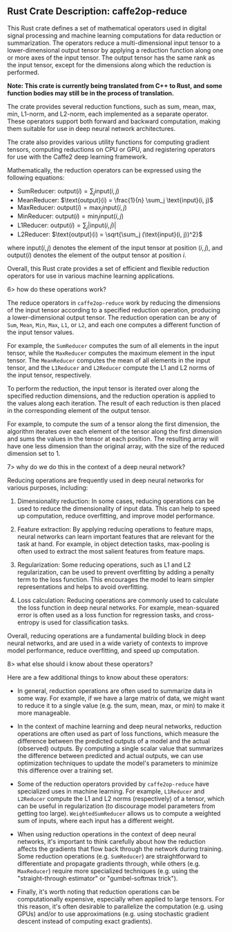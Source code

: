 ## Rust Crate Description: caffe2op-reduce

This Rust crate defines a set of mathematical
operators used in digital signal processing and
machine learning computations for data reduction
or summarization. The operators reduce
a multi-dimensional input tensor to
a lower-dimensional output tensor by applying
a reduction function along one or more axes of the
input tensor. The output tensor has the same rank
as the input tensor, except for the dimensions
along which the reduction is performed.

**Note: This crate is currently being translated from C++ to Rust, and some function bodies may still be in the process of translation.**

The crate provides several reduction functions,
such as sum, mean, max, min, L1-norm, and L2-norm,
each implemented as a separate operator. These
operators support both forward and backward
computation, making them suitable for use in deep
neural network architectures.

The crate also provides various utility functions
for computing gradient tensors, computing
reductions on CPU or GPU, and registering
operators for use with the Caffe2 deep learning
framework.

Mathematically, the reduction operators can be
expressed using the following equations:

- SumReducer: $\text{output}(i) = \sum_j \text{input}(i, j)$
- MeanReducer: $\text{output}(i) = \frac{1}{n} \sum_j \text{input}(i, j)$
- MaxReducer: $\text{output}(i) = \max_j \text{input}(i, j)$
- MinReducer: $\text{output}(i) = \min_j \text{input}(i, j)$
- L1Reducer: $\text{output}(i) = \sum_j |\text{input}(i, j)|$
- L2Reducer: $\text{output}(i) = \sqrt{\sum_j (\text{input}(i, j))^2}$

where $\text{input}(i, j)$ denotes the element of
the input tensor at position $(i, j)$, and
$\text{output}(i)$ denotes the element of the
output tensor at position $i$.

Overall, this Rust crate provides a set of
efficient and flexible reduction operators for use
in various machine learning applications.

6> how do these operations work?

The reduce operators in `caffe2op-reduce` work by
reducing the dimensions of the input tensor
according to a specified reduction operation,
producing a lower-dimensional output tensor. The
reduction operation can be any of `Sum`, `Mean`,
`Min`, `Max`, `L1`, or `L2`, and each one computes
a different function of the input tensor values.

For example, the `SumReducer` computes the sum of
all elements in the input tensor, while the
`MaxReducer` computes the maximum element in the
input tensor. The `MeanReducer` computes the mean
of all elements in the input tensor, and the
`L1Reducer` and `L2Reducer` compute the L1 and L2
norms of the input tensor, respectively.

To perform the reduction, the input tensor is
iterated over along the specified reduction
dimensions, and the reduction operation is applied
to the values along each iteration. The result of
each reduction is then placed in the corresponding
element of the output tensor.

For example, to compute the sum of a tensor along
the first dimension, the algorithm iterates over
each element of the tensor along the first
dimension and sums the values in the tensor at
each position. The resulting array will have one
less dimension than the original array, with the
size of the reduced dimension set to 1.

7> why do we do this in the context of a deep
neural network?

Reducing operations are frequently used in deep
neural networks for various purposes, including:

1. Dimensionality reduction: In some cases,
   reducing operations can be used to reduce the
   dimensionality of input data. This can help to
   speed up computation, reduce overfitting, and
   improve model performance.

2. Feature extraction: By applying reducing
   operations to feature maps, neural networks can
   learn important features that are relevant for
   the task at hand. For example, in object
   detection tasks, max-pooling is often used to
   extract the most salient features from feature
   maps.

3. Regularization: Some reducing operations, such
   as L1 and L2 regularization, can be used to
   prevent overfitting by adding a penalty term to
   the loss function. This encourages the model to
   learn simpler representations and helps to
   avoid overfitting.

4. Loss calculation: Reducing operations are
   commonly used to calculate the loss function in
   deep neural networks. For example, mean-squared
   error is often used as a loss function for
   regression tasks, and cross-entropy is used for
   classification tasks.

Overall, reducing operations are a fundamental
building block in deep neural networks, and are
used in a wide variety of contexts to improve
model performance, reduce overfitting, and speed
up computation.

8> what else should i know about these operators?

Here are a few additional things to know about
these operators:

- In general, reduction operations are often used
  to summarize data in some way. For example, if
  we have a large matrix of data, we might want to
  reduce it to a single value (e.g. the sum, mean,
  max, or min) to make it more manageable.

- In the context of machine learning and deep
  neural networks, reduction operations are often
  used as part of loss functions, which measure
  the difference between the predicted outputs of
  a model and the actual (observed) outputs. By
  computing a single scalar value that summarizes
  the difference between predicted and actual
  outputs, we can use optimization techniques to
  update the model's parameters to minimize this
  difference over a training set.

- Some of the reduction operators provided by
  `caffe2op-reduce` have specialized uses in
  machine learning. For example, `L1Reducer` and
  `L2Reducer` compute the L1 and L2 norms
  (respectively) of a tensor, which can be useful
  in regularization (to discourage model
  parameters from getting too
  large). `WeightedSumReducer` allows us to
  compute a weighted sum of inputs, where each
  input has a different weight.

- When using reduction operations in the context
  of deep neural networks, it's important to think
  carefully about how the reduction affects the
  gradients that flow back through the network
  during training. Some reduction operations
  (e.g. `SumReducer`) are straightforward to
  differentiate and propagate gradients through,
  while others (e.g. `MaxReducer`) require more
  specialized techniques (e.g. using the
  "straight-through estimator" or "gumbel-softmax
  trick").

- Finally, it's worth noting that reduction
  operations can be computationally expensive,
  especially when applied to large tensors. For
  this reason, it's often desirable to parallelize
  the computation (e.g. using GPUs) and/or to use
  approximations (e.g. using stochastic gradient
  descent instead of computing exact gradients).
